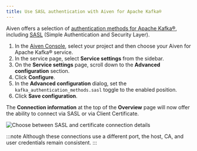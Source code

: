 ```yaml
---
title: Use SASL authentication with Aiven for Apache Kafka®
---
```


Aiven offers a selection of
[authentication methods for Apache Kafka®](../concepts/auth-types), including
[SASL](https://en.wikipedia.org/wiki/Simple_Authentication_and_Security_Layer)
(Simple Authentication and Security Layer).

1.  In the [Aiven Console](https://console.aiven.io/), select your
    project and then choose your Aiven for Apache Kafka® service.
2.  In the service page, select **Service settings** from the sidebar.
3.  On the **Service settings** page, scroll down to the **Advanced
    configuration** section.
4.  Click **Configure**.
5.  In the **Advanced configuration** dialog, set the
    `kafka_authentication_methods.sasl` toggle to the enabled position.
6.  Click **Save configuration**.

The **Connection information** at the top of the **Overview** page will
now offer the ability to connect via SASL or via Client Certificate.

![Choose between SASL and certificate connection details](/images/products/kafka/sasl-connect.png)

:::note
Although these connections use a different port, the host, CA, and user
credentials remain consistent.
:::
